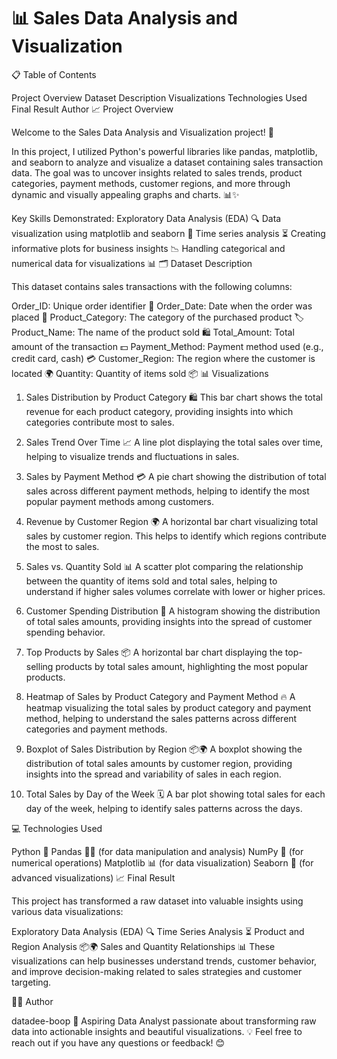 # 📊 Sales Data Analysis and Visualization

📋 Table of Contents

Project Overview
Dataset Description
Visualizations
Technologies Used
Final Result
Author
📈 Project Overview

Welcome to the Sales Data Analysis and Visualization project! 🚀

In this project, I utilized Python's powerful libraries like pandas, matplotlib, and seaborn to analyze and visualize a dataset containing sales transaction data. The goal was to uncover insights related to sales trends, product categories, payment methods, customer regions, and more through dynamic and visually appealing graphs and charts. 📊✨

Key Skills Demonstrated:
Exploratory Data Analysis (EDA) 🔍
Data visualization using matplotlib and seaborn 🎨
Time series analysis ⏳
Creating informative plots for business insights 📉
Handling categorical and numerical data for visualizations 📊
🗂️ Dataset Description

This dataset contains sales transactions with the following columns:

Order_ID: Unique order identifier 🎫
Order_Date: Date when the order was placed 📅
Product_Category: The category of the purchased product 🏷️
Product_Name: The name of the product sold 🛍️
Total_Amount: Total amount of the transaction 💵
Payment_Method: Payment method used (e.g., credit card, cash) 💳
Customer_Region: The region where the customer is located 🌍
Quantity: Quantity of items sold 📦
📊 Visualizations

1. Sales Distribution by Product Category 🛍️
This bar chart shows the total revenue for each product category, providing insights into which categories contribute most to sales.

2. Sales Trend Over Time 📈
A line plot displaying the total sales over time, helping to visualize trends and fluctuations in sales.

3. Sales by Payment Method 💳
A pie chart showing the distribution of total sales across different payment methods, helping to identify the most popular payment methods among customers.

4. Revenue by Customer Region 🌍
A horizontal bar chart visualizing total sales by customer region. This helps to identify which regions contribute the most to sales.

5. Sales vs. Quantity Sold 📊
A scatter plot comparing the relationship between the quantity of items sold and total sales, helping to understand if higher sales volumes correlate with lower or higher prices.

6. Customer Spending Distribution 💸
A histogram showing the distribution of total sales amounts, providing insights into the spread of customer spending behavior.

7. Top Products by Sales 📦
A horizontal bar chart displaying the top-selling products by total sales amount, highlighting the most popular products.

8. Heatmap of Sales by Product Category and Payment Method 🔥
A heatmap visualizing the total sales by product category and payment method, helping to understand the sales patterns across different categories and payment methods.

9. Boxplot of Sales Distribution by Region 📦🌍
A boxplot showing the distribution of total sales amounts by customer region, providing insights into the spread and variability of sales in each region.

10. Total Sales by Day of the Week 🗓️
A bar plot showing total sales for each day of the week, helping to identify sales patterns across the days.

💻 Technologies Used

Python 🐍
Pandas 🧑‍💻 (for data manipulation and analysis)
NumPy 🔢 (for numerical operations)
Matplotlib 📊 (for data visualization)
Seaborn 🎨 (for advanced visualizations)
📈 Final Result

This project has transformed a raw dataset into valuable insights using various data visualizations:

Exploratory Data Analysis (EDA) 🔍
Time Series Analysis ⏳
Product and Region Analysis 📦🌍
Sales and Quantity Relationships 📊
These visualizations can help businesses understand trends, customer behavior, and improve decision-making related to sales strategies and customer targeting.

👨‍💻 Author

datadee-boop 🚀
Aspiring Data Analyst passionate about transforming raw data into actionable insights and beautiful visualizations. 💡
Feel free to reach out if you have any questions or feedback! 😊
